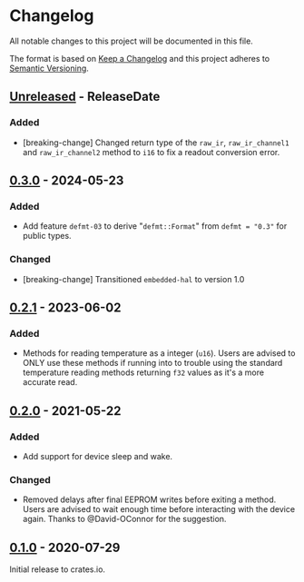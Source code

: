 # Changelog

All notable changes to this project will be documented in this file.

The format is based on [Keep a Changelog](http://keepachangelog.com/en/1.0.0/)
and this project adheres to [Semantic Versioning](http://semver.org/spec/v2.0.0.html).

<!-- next-header -->

## [Unreleased] - ReleaseDate

### Added

- [breaking-change] Changed return type of the `raw_ir`, `raw_ir_channel1` and `raw_ir_channel2` method to `i16` to fix
  a readout conversion error.

## [0.3.0] - 2024-05-23

### Added

- Add feature `defmt-03` to derive "`defmt::Format`" from `defmt = "0.3"` for public types.

### Changed

- [breaking-change] Transitioned `embedded-hal` to version 1.0

## [0.2.1] - 2023-06-02

### Added

- Methods for reading temperature as a integer (`u16`).
  Users are advised to ONLY use these methods if running into to trouble using
  the standard temperature reading methods returning `f32` values as it's a more accurate read.

## [0.2.0] - 2021-05-22

### Added

- Add support for device sleep and wake.

### Changed

- Removed delays after final EEPROM writes before exiting a method.
  Users are advised to wait enough time before interacting with the device again.
  Thanks to @David-OConnor for the suggestion.

## [0.1.0] - 2020-07-29

Initial release to crates.io.

<!-- next-url -->

[Unreleased]: https://github.com/eldruin/mlx9061x-rs/compare/v0.3.0...HEAD

[0.3.0]: https://github.com/eldruin/mlx9061x-rs/compare/v0.2.1...v0.3.0

[0.2.1]: https://github.com/eldruin/mlx9061x-rs/compare/v0.2.0...v0.2.1

[0.2.0]: https://github.com/eldruin/mlx9061x-rs/compare/v0.1.0...v0.2.0

[0.1.0]: https://github.com/eldruin/mlx9061x-rs/releases/tag/v0.1.0

